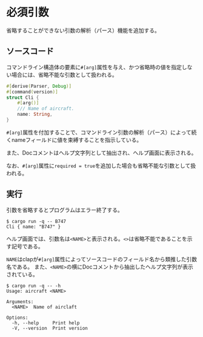 # 必須引数

省略することができない引数の解析（パース）機能を追加する。

## ソースコード

コマンドライン構造体の要素に`#[arg]`属性を与え、かつ省略時の値を指定しない場合には、省略不能な引数として扱われる。
```rust
#[derive(Parser, Debug)]
#[command(version)]
struct Cli {
    #[arg()]
    /// Name of aircraft.
    name: String,
}
```
`#[arg]`属性を付加することで、コマンドライン引数の解析（パース）によって続くnameフィールドに値を束縛することを指示している。

また、Docコメントはヘルプ文字列として抽出され、ヘルプ画面に表示される。

なお、`#[arg]`属性に`required = true`を追加した場合も省略不能な引数として扱われる。


## 実行

引数を省略するとプログラムはエラー終了する。

```
$ cargo run -q -- B747
Cli { name: "B747" }
```

ヘルプ画面では、引数名は`<NAME>`と表示される。`<>`は省略不能であることを示す記号である。

`NAME`はclapが`#[arg]`属性によってソースコードのフィールド名から類推した引数名である。
また、`<NAME>`の横にDocコメントから抽出したヘルプ文字列が表示されている。
```
$ cargo run -q -- -h
Usage: aircraft <NAME>

Arguments:
  <NAME>  Name of airclaft

Options:
  -h, --help     Print help
  -V, --version  Print version
```